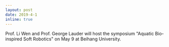 ```yaml
---
layout: post
date: 2019-4-1
inline: true
---
```


Prof. Li Wen and Prof. George Lauder will host the symposium "Aquatic Bio-inspired Soft Robotics" on May 9 at Beihang University.
